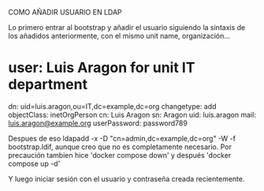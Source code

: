 COMO AÑADIR USUARIO EN LDAP

Lo primero entrar al bootstrap y añadir el usuario siguiendo la sintaxis de los añadidos anteriormente, con el mismo unit name, organización...

# user: Luis Aragon for unit IT department
dn: uid=luis.aragon,ou=IT,dc=example,dc=org
changetype: add
objectClass: inetOrgPerson
cn: Luis Aragon
sn: Aragon
uid: luis.aragon
mail: luis.aragon@example.org
userPassword: password789

Despues de eso ldapadd -x -D "cn=admin,dc=example,dc=org" -W -f bootstrap.ldif, aunque creo que no es completamente necesario.
Por precaución tambien hice 'docker compose down' y después 'docker compose up -d'

Y luego iniciar sesión con el usuario y contraseña creada recientemente.

